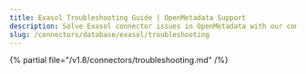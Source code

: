 ```yaml
---
title: Exasol Troubleshooting Guide | OpenMetadata Support
description: Solve Exasol connector issues in OpenMetadata with our comprehensive troubleshooting guide. Get expert solutions for common problems and configuration tips.
slug: /connectors/database/exasol/troubleshooting
---
```


{% partial file="/v1.8/connectors/troubleshooting.md" /%}
